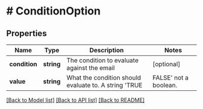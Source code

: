 # # ConditionOption

## Properties

Name | Type | Description | Notes
------------ | ------------- | ------------- | -------------
**condition** | **string** | The condition to evaluate against the email | [optional] 
**value** | **string** | What the condition should evaluate to. A string &#39;TRUE|FALSE&#39; not a boolean. | [optional] 

[[Back to Model list]](../../README#documentation-for-models) [[Back to API list]](../../README#documentation-for-api-endpoints) [[Back to README]](../../README)


